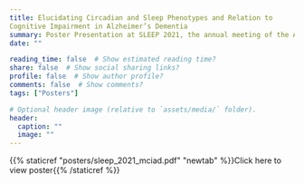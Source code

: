 ```yaml
---
title: Elucidating Circadian and Sleep Phenotypes and Relation to
Cognitive Impairment in Alzheimer’s Dementia
summary: Poster Presentation at SLEEP 2021, the annual meeting of the Associated Professional Sleep Societies
date: ""

reading_time: false  # Show estimated reading time?
share: false  # Show social sharing links?
profile: false  # Show author profile?
comments: false  # Show comments?
tags: ["Posters"]

# Optional header image (relative to `assets/media/` folder).
header:
  caption: ""
  image: ""
---
```


{{% staticref "posters/sleep_2021_mciad.pdf" "newtab" %}}Click here to view poster{{% /staticref %}}
